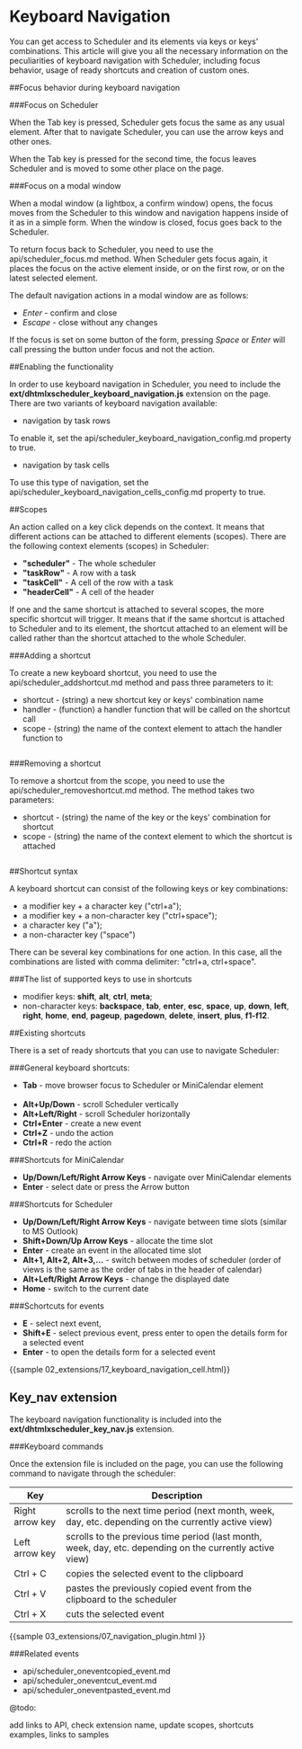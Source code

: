 Keyboard Navigation
=======================

You can get access to Scheduler and its elements via keys or keys' combinations. This article will give you all the necessary information 
on the peculiarities of keyboard navigation with Scheduler, including focus behavior, usage of ready shortcuts and creation of custom ones.

##Focus behavior during keyboard navigation

###Focus on Scheduler

When the Tab key is pressed, Scheduler gets focus the same as any usual element. 
After that to navigate Scheduler, you can use the arrow keys and other ones. 

When the Tab key is pressed for the second time, the focus leaves Scheduler and is moved to some other place on the page.

###Focus on a modal window

When a modal window (a lightbox, a confirm window) opens, the focus moves from the Scheduler to this window and 
navigation happens inside of it as in a simple form. When the window is closed, focus goes back to the Scheduler.

To return focus back to Scheduler, you need to use the api/scheduler_focus.md method. 
When Scheduler gets focus again, it places the focus on the active element inside, or on the first row, or on the latest selected element.

The default navigation actions in a modal window are as follows:

- *Enter* - confirm and close
- *Escape* - close without any changes

If the focus is set on some button of the form, pressing *Space* or *Enter* will call pressing the button under focus and not the action.

##Enabling the functionality

In order to use keyboard navigation in Scheduler, you need to include the **ext/dhtmlxscheduler_keyboard_navigation.js** extension on the page. 
There are two variants of keyboard navigation available:

- navigation by task rows

To enable it, set the api/scheduler_keyboard_navigation_config.md property to true.

- navigation by task cells  

To use this type of navigation, set the api/scheduler_keyboard_navigation_cells_config.md property to true.

##Scopes

An action called on a key click depends on the context. It means that different actions can be attached to different elements (scopes). 
There are the following context elements (scopes) in Scheduler:

- **"scheduler"** - The whole scheduler
- **"taskRow"** - A row with a task
- **"taskCell"** - A cell of the row with a task
- **"headerCell"** - A cell of the header

If one and the same shortcut is attached to several scopes, the more specific shortcut will trigger. It means that if the same shortcut is attached 
to Scheduler and to its element, the shortcut attached to an element will be called rather than the shortcut attached to the whole Scheduler. 

###Adding a shortcut

To create a new keyboard shortcut, you need to use the api/scheduler_addshortcut.md method and pass three parameters to it:

- shortcut - (string) a new shortcut key or keys' combination name
- handler - (function) a handler function that will be called on the shortcut call 
- scope - (string) the name of the context element to attach the handler function to

~~~js

~~~

###Removing a shortcut

To remove a shortcut from the scope, you need to use the api/scheduler_removeshortcut.md method. The method takes two parameters:

- shortcut - (string) the name of the key or the keys' combination for shortcut 
- scope - (string) the name of the context element to which the shortcut is attached

~~~js

~~~

##Shortcut syntax

A keyboard shortcut can consist of the following keys or key combinations:

- a modifier key + a character key ("ctrl+a");
- a modifier key + a non-character key ("ctrl+space");
- a character key ("a");
- a non-character key ("space")

There can be several key combinations for one action. In this case, all the combinations are listed with comma delimiter: "ctrl+a, ctrl+space".

###The list of supported keys to use in shortcuts

- modifier keys: **shift**, **alt**, **ctrl**, **meta**;
- non-character keys: **backspace**, **tab**, **enter**, **esc**, **space**, **up**, **down**, **left**, **right**, **home**, **end**, **pageup**, **pagedown**, **delete**,
**insert**, **plus**, **f1-f12**.

##Existing shortcuts 

There is a set of ready shortcuts that you can use to navigate Scheduler:

###General keyboard shortcuts:

- **Tab** -  move browser focus to Scheduler or MiniCalendar element 
<br><br>
- **Alt+Up/Down** - scroll Scheduler vertically
- **Alt+Left/Right** - scroll Scheduler horizontally
- **Ctrl+Enter** - create a new event
- **Ctrl+Z** - undo the action
- **Ctrl+R** - redo the action

###Shortcuts for MiniCalendar

- **Up/Down/Left/Right Arrow Keys** - navigate over MiniCalendar elements
- **Enter** - select date or press the Arrow button 

###Shortcuts for Scheduler

- **Up/Down/Left/Right Arrow Keys** - navigate between time slots (similar to MS Outlook)
- **Shift+Down/Up Arrow Keys** - allocate the time slot 
- **Enter** - create an event in the allocated time slot
- **Alt+1, Alt+2, Alt+3,...** - switch between modes of scheduler (order of views is the same as the order of tabs in the header of calendar)
- **Alt+Left/Right Arrow Keys** - change the displayed date
- **Home** - switch to the current date

###Schortcuts for events

- **E** - select next event, 
- **Shift+E** - select previous event, press enter to open the details form for a selected event
- **Enter** - to open the details form for a selected event



{{sample 02_extensions/17_keyboard_navigation_cell.html}}



Key_nav extension
------------------

The keyboard navigation functionality is included into the **ext/dhtmlxscheduler_key_nav.js** extension.

###Keyboard commands

Once the extension file is included on the page, you can use the following command to navigate through the scheduler:


<table class="list" cellspacing="0" cellpadding="5" border="0">
	<thead>
	<tr>
		<th>
			Key 
		</th>
		<th>
			Description
		</th>
	</tr>
	</thead>
	<tbody>
	<tr>
		<td>Right arrow key</td>
        <td>scrolls to the next time period (next month, week, day, etc. depending on the currently active view)</td>
    </tr>
	<tr>
		<td>Left arrow key</td>
        <td>scrolls to the previous time period (last month, week, day, etc. depending on the currently active view)</td>
    </tr>
	<tr>
		<td>Ctrl + C</td>
        <td>copies the selected event to the clipboard</td>
    </tr>
	<tr>
		<td>Ctrl + V</td>
        <td>pastes the previously copied event from the clipboard to the scheduler</td>
    </tr>
	<tr>
		<td>Ctrl + X</td>
        <td>cuts the selected event</td>
    </tr>
    </tbody>
</table>

{{sample
	03_extensions/07_navigation_plugin.html
}}


###Related events

- api/scheduler_oneventcopied_event.md
- api/scheduler_oneventcut_event.md
- api/scheduler_oneventpasted_event.md


@todo: 

add links to API, check extension name, update scopes, shortcuts examples, links to samples